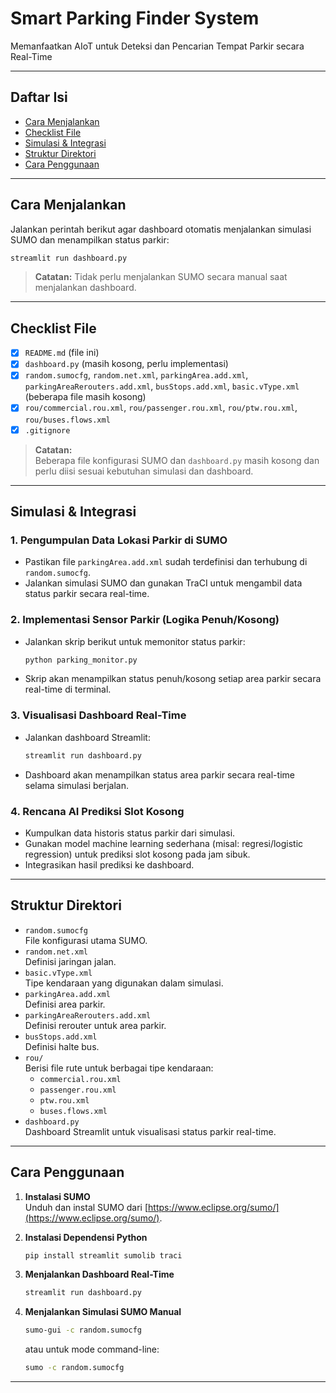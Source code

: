 # Smart Parking Finder System

Memanfaatkan AIoT untuk Deteksi dan Pencarian Tempat Parkir secara Real-Time

---

## Daftar Isi

- [Cara Menjalankan](#cara-menjalankan)
- [Checklist File](#checklist-file)
- [Simulasi & Integrasi](#simulasi--integrasi)
- [Struktur Direktori](#struktur-direktori)
- [Cara Penggunaan](#cara-penggunaan)

---

## Cara Menjalankan

Jalankan perintah berikut agar dashboard otomatis menjalankan simulasi SUMO dan menampilkan status parkir:
```bash
streamlit run dashboard.py
```
> **Catatan:** Tidak perlu menjalankan SUMO secara manual saat menjalankan dashboard.

---

## Checklist File

- [x] `README.md` (file ini)
- [x] `dashboard.py` (masih kosong, perlu implementasi)
- [x] `random.sumocfg`, `random.net.xml`, `parkingArea.add.xml`, `parkingAreaRerouters.add.xml`, `busStops.add.xml`, `basic.vType.xml` (beberapa file masih kosong)
- [x] `rou/commercial.rou.xml`, `rou/passenger.rou.xml`, `rou/ptw.rou.xml`, `rou/buses.flows.xml`
- [x] `.gitignore`

> **Catatan:**  
> Beberapa file konfigurasi SUMO dan `dashboard.py` masih kosong dan perlu diisi sesuai kebutuhan simulasi dan dashboard.

---

## Simulasi & Integrasi

### 1. Pengumpulan Data Lokasi Parkir di SUMO

- Pastikan file `parkingArea.add.xml` sudah terdefinisi dan terhubung di `random.sumocfg`.
- Jalankan simulasi SUMO dan gunakan TraCI untuk mengambil data status parkir secara real-time.

### 2. Implementasi Sensor Parkir (Logika Penuh/Kosong)

- Jalankan skrip berikut untuk memonitor status parkir:
  ```bash
  python parking_monitor.py
  ```
- Skrip akan menampilkan status penuh/kosong setiap area parkir secara real-time di terminal.

### 3. Visualisasi Dashboard Real-Time

- Jalankan dashboard Streamlit:
  ```bash
  streamlit run dashboard.py
  ```
- Dashboard akan menampilkan status area parkir secara real-time selama simulasi berjalan.

### 4. Rencana AI Prediksi Slot Kosong

- Kumpulkan data historis status parkir dari simulasi.
- Gunakan model machine learning sederhana (misal: regresi/logistic regression) untuk prediksi slot kosong pada jam sibuk.
- Integrasikan hasil prediksi ke dashboard.

---

## Struktur Direktori

- `random.sumocfg`  
  File konfigurasi utama SUMO.
- `random.net.xml`  
  Definisi jaringan jalan.
- `basic.vType.xml`  
  Tipe kendaraan yang digunakan dalam simulasi.
- `parkingArea.add.xml`  
  Definisi area parkir.
- `parkingAreaRerouters.add.xml`  
  Definisi rerouter untuk area parkir.
- `busStops.add.xml`  
  Definisi halte bus.
- `rou/`  
  Berisi file rute untuk berbagai tipe kendaraan:
  - `commercial.rou.xml`
  - `passenger.rou.xml`
  - `ptw.rou.xml`
  - `buses.flows.xml`
- `dashboard.py`  
  Dashboard Streamlit untuk visualisasi status parkir real-time.

---

## Cara Penggunaan

1. **Instalasi SUMO**  
   Unduh dan instal SUMO dari [https://www.eclipse.org/sumo/](https://www.eclipse.org/sumo/).

2. **Instalasi Dependensi Python**  
   ```bash
   pip install streamlit sumolib traci
   ```

3. **Menjalankan Dashboard Real-Time**  
   ```bash
   streamlit run dashboard.py
   ```

4. **Menjalankan Simulasi SUMO Manual**  
   ```bash
   sumo-gui -c random.sumocfg
   ```
   atau untuk mode command-line:
   ```bash
   sumo -c random.sumocfg
   ```

---
